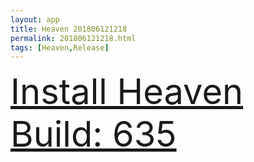 ```yaml
---
layout: app
title: Heaven 201806121218
permalink: 201806121218.html
tags: [Heaven,Release]
---
```

<div class="pure-g">
    <div class="pure-u-1-1" style="font-size: 4em">
        <a class="pure-button-primary" href="itms-services://?action=download-manifest&url=https%3A%2F%2Flitsungyisigono.github.io%2FTestScript%2Fmanifests%2F201806121218.plist"><i class="fa fa-download" aria-hidden="true"></i>Install Heaven Build: 635</a>
    </div>
</div>